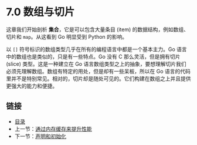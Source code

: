 # 7.0 数组与切片

这章我们开始剖析 **集合**，它是可以包含大量条目 (item) 的数据结构，例如数组、切片和 `map`。从这看到 Go 明显受到 Python 的影响。

以 `[]` 符号标识的数组类型几乎在所有的编程语言中都是一个基本主力。Go 语言中的数组也是类似的，只是有一些特点。Go 没有 C 那么灵活，但是拥有切片 (slice) 类型。这是一种建立在 Go 语言数组类型之上的抽象，要想理解切片我们必须先理解数组。数组有特定的用处，但是却有一些呆板，所以在 Go 语言的代码里并不是特别常见。相对的，切片却是随处可见的。它们构建在数组之上并且提供更强大的能力和便捷。

## 链接

- [目录](directory.md)
- 上一节：[通过内存缓存来提升性能](06.12.md)
- 下一节：[声明和初始化](07.1.md)
